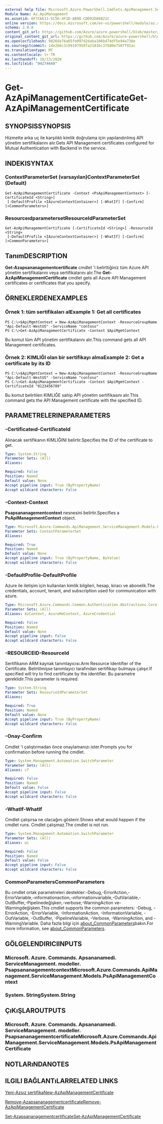```yaml
---
external help file: Microsoft.Azure.PowerShell.Cmdlets.ApiManagement.ServiceManagement.dll-Help.xml
Module Name: Az.ApiManagement
ms.assetid: 6F7C6611-5C56-4F1D-AB98-CDD92D88821C
online version: https://docs.microsoft.com/en-us/powershell/module/az.apimanagement/get-azapimanagementcertificate
schema: 2.0.0
content_git_url: https://github.com/Azure/azure-powershell/blob/master/src/ApiManagement/ApiManagement/help/Get-AzApiManagementCertificate.md
original_content_git_url: https://github.com/Azure/azure-powershell/blob/master/src/ApiManagement/ApiManagement/help/Get-AzApiManagementCertificate.md
ms.openlocfilehash: 9826de76a65fe097d2daba106bd74df5e94a730e
ms.sourcegitcommit: 1de2b6c3c99197958fa2101bc37680e7507f91ac
ms.translationtype: MT
ms.contentlocale: tr-TR
ms.lasthandoff: 10/13/2020
ms.locfileid: "94274648"
---
```

# <span data-ttu-id="39276-101">Get-AzApiManagementCertificate</span><span class="sxs-lookup"><span data-stu-id="39276-101">Get-AzApiManagementCertificate</span></span>

## <span data-ttu-id="39276-102">SYNOPSIS</span><span class="sxs-lookup"><span data-stu-id="39276-102">SYNOPSIS</span></span>
<span data-ttu-id="39276-103">Hizmette arka uç ile karşılıklı kimlik doğrulama için yapılandırılmış API yönetim sertifikalarını alır.</span><span class="sxs-lookup"><span data-stu-id="39276-103">Gets API Management certificates configured for Mutual Authentication with Backend in the service.</span></span>

## <span data-ttu-id="39276-104">INDEKI</span><span class="sxs-lookup"><span data-stu-id="39276-104">SYNTAX</span></span>

### <span data-ttu-id="39276-105">ContextParameterSet (varsayılan)</span><span class="sxs-lookup"><span data-stu-id="39276-105">ContextParameterSet (Default)</span></span>
```
Get-AzApiManagementCertificate -Context <PsApiManagementContext> [-CertificateId <String>]
 [-DefaultProfile <IAzureContextContainer>] [-WhatIf] [-Confirm] [<CommonParameters>]
```

### <span data-ttu-id="39276-106">Resourceıdparameterset</span><span class="sxs-lookup"><span data-stu-id="39276-106">ResourceIdParameterSet</span></span>
```
Get-AzApiManagementCertificate [-CertificateId <String>] -ResourceId <String>
 [-DefaultProfile <IAzureContextContainer>] [-WhatIf] [-Confirm] [<CommonParameters>]
```

## <span data-ttu-id="39276-107">Tanım</span><span class="sxs-lookup"><span data-stu-id="39276-107">DESCRIPTION</span></span>
<span data-ttu-id="39276-108">**Get-Azapsananagementcertificate** cmdlet 'i belirttiğiniz tüm Azure API yönetim sertifikalarını veya sertifikalarını alır.</span><span class="sxs-lookup"><span data-stu-id="39276-108">The **Get-AzApiManagementCertificate** cmdlet gets all Azure API Management certificates or certificates that you specify.</span></span>

## <span data-ttu-id="39276-109">ÖRNEKLERDEN</span><span class="sxs-lookup"><span data-stu-id="39276-109">EXAMPLES</span></span>

### <span data-ttu-id="39276-110">Örnek 1: tüm sertifikaları al</span><span class="sxs-lookup"><span data-stu-id="39276-110">Example 1: Get all certificates</span></span>
```
PS C:\>$ApiMgmtContext = New-AzApiManagementContext -ResourceGroupName "Api-Default-WestUS" -ServiceName "contoso"
PS C:\>Get-AzApiManagementCertificate -Context $ApiMgmtContext
```

<span data-ttu-id="39276-111">Bu komut tüm API yönetim sertifikalarını alır.</span><span class="sxs-lookup"><span data-stu-id="39276-111">This command gets all API Management certificates.</span></span>

### <span data-ttu-id="39276-112">Örnek 2: KIMLIĞI olan bir sertifikayı alma</span><span class="sxs-lookup"><span data-stu-id="39276-112">Example 2: Get a certificate by its ID</span></span>
```
PS C:\>$ApiMgmtContext = New-AzApiManagementContext -ResourceGroupName "Api-Default-WestUS" -ServiceName "contoso"
PS C:\>Get-AzApiManagementCertificate -Context $ApiMgmtContext -CertificateId "0123456789"
```

<span data-ttu-id="39276-113">Bu komut belirtilen KIMLIĞE sahip API yönetim sertifikasını alır.</span><span class="sxs-lookup"><span data-stu-id="39276-113">This command gets the API Management certificate with the specified ID.</span></span>

## <span data-ttu-id="39276-114">PARAMETRELERINE</span><span class="sxs-lookup"><span data-stu-id="39276-114">PARAMETERS</span></span>

### <span data-ttu-id="39276-115">-Certificateıd</span><span class="sxs-lookup"><span data-stu-id="39276-115">-CertificateId</span></span>
<span data-ttu-id="39276-116">Alınacak sertifikanın KIMLIĞINI belirtir.</span><span class="sxs-lookup"><span data-stu-id="39276-116">Specifies the ID of the certificate to get.</span></span>

```yaml
Type: System.String
Parameter Sets: (All)
Aliases:

Required: False
Position: Named
Default value: None
Accept pipeline input: True (ByPropertyName)
Accept wildcard characters: False
```

### <span data-ttu-id="39276-117">-Context</span><span class="sxs-lookup"><span data-stu-id="39276-117">-Context</span></span>
<span data-ttu-id="39276-118">**Psapsananagementcontext** nesnesini belirtir.</span><span class="sxs-lookup"><span data-stu-id="39276-118">Specifies a **PsApiManagementContext** object.</span></span>

```yaml
Type: Microsoft.Azure.Commands.ApiManagement.ServiceManagement.Models.PsApiManagementContext
Parameter Sets: ContextParameterSet
Aliases:

Required: True
Position: Named
Default value: None
Accept pipeline input: True (ByPropertyName, ByValue)
Accept wildcard characters: False
```

### <span data-ttu-id="39276-119">-DefaultProfile</span><span class="sxs-lookup"><span data-stu-id="39276-119">-DefaultProfile</span></span>
<span data-ttu-id="39276-120">Azure ile iletişim için kullanılan kimlik bilgileri, hesap, kiracı ve abonelik.</span><span class="sxs-lookup"><span data-stu-id="39276-120">The credentials, account, tenant, and subscription used for communication with azure.</span></span>

```yaml
Type: Microsoft.Azure.Commands.Common.Authentication.Abstractions.Core.IAzureContextContainer
Parameter Sets: (All)
Aliases: AzContext, AzureRmContext, AzureCredential

Required: False
Position: Named
Default value: None
Accept pipeline input: False
Accept wildcard characters: False
```

### <span data-ttu-id="39276-121">-RESOURCEID</span><span class="sxs-lookup"><span data-stu-id="39276-121">-ResourceId</span></span>
<span data-ttu-id="39276-122">Sertifikanın ARM kaynak tanımlayıcısı.</span><span class="sxs-lookup"><span data-stu-id="39276-122">Arm Resource Identifier of the Certificate.</span></span> <span data-ttu-id="39276-123">Belirtilmişse tanımlayıcı tarafından sertifikayı bulmaya çalışır.</span><span class="sxs-lookup"><span data-stu-id="39276-123">If specified will try to find certificate by the identifier.</span></span> <span data-ttu-id="39276-124">Bu parametre gereklidir.</span><span class="sxs-lookup"><span data-stu-id="39276-124">This parameter is required.</span></span>

```yaml
Type: System.String
Parameter Sets: ResourceIdParameterSet
Aliases:

Required: True
Position: Named
Default value: None
Accept pipeline input: True (ByPropertyName)
Accept wildcard characters: False
```

### <span data-ttu-id="39276-125">-Onay</span><span class="sxs-lookup"><span data-stu-id="39276-125">-Confirm</span></span>
<span data-ttu-id="39276-126">Cmdlet 'i çalıştırmadan önce onaylamanızı ister.</span><span class="sxs-lookup"><span data-stu-id="39276-126">Prompts you for confirmation before running the cmdlet.</span></span>

```yaml
Type: System.Management.Automation.SwitchParameter
Parameter Sets: (All)
Aliases: cf

Required: False
Position: Named
Default value: False
Accept pipeline input: False
Accept wildcard characters: False
```

### <span data-ttu-id="39276-127">-WhatIf</span><span class="sxs-lookup"><span data-stu-id="39276-127">-WhatIf</span></span>
<span data-ttu-id="39276-128">Cmdlet çalışırsa ne olacağını gösterir.</span><span class="sxs-lookup"><span data-stu-id="39276-128">Shows what would happen if the cmdlet runs.</span></span>
<span data-ttu-id="39276-129">Cmdlet çalışmaz.</span><span class="sxs-lookup"><span data-stu-id="39276-129">The cmdlet is not run.</span></span>

```yaml
Type: System.Management.Automation.SwitchParameter
Parameter Sets: (All)
Aliases: wi

Required: False
Position: Named
Default value: False
Accept pipeline input: False
Accept wildcard characters: False
```

### <span data-ttu-id="39276-130">CommonParameters</span><span class="sxs-lookup"><span data-stu-id="39276-130">CommonParameters</span></span>
<span data-ttu-id="39276-131">Bu cmdlet ortak parametreleri destekler:-Debug,-ErrorAction,-ErrorVariable,-ınformationaction,-ınformationvariable,-OutVariable,-OutBuffer,-Pipelinedeğişken,-verbose,-WarningAction ve-Warningdeğişken.</span><span class="sxs-lookup"><span data-stu-id="39276-131">This cmdlet supports the common parameters: -Debug, -ErrorAction, -ErrorVariable, -InformationAction, -InformationVariable, -OutVariable, -OutBuffer, -PipelineVariable, -Verbose, -WarningAction, and -WarningVariable.</span></span> <span data-ttu-id="39276-132">Daha fazla bilgi için [about_CommonParameters](http://go.microsoft.com/fwlink/?LinkID=113216)bakın.</span><span class="sxs-lookup"><span data-stu-id="39276-132">For more information, see [about_CommonParameters](http://go.microsoft.com/fwlink/?LinkID=113216).</span></span>

## <span data-ttu-id="39276-133">GÖLGELENDIRICI</span><span class="sxs-lookup"><span data-stu-id="39276-133">INPUTS</span></span>

### <span data-ttu-id="39276-134">Microsoft. Azure. Commands. Apsananamedi. ServiceManagement. modeller. Psapsananagementcontext</span><span class="sxs-lookup"><span data-stu-id="39276-134">Microsoft.Azure.Commands.ApiManagement.ServiceManagement.Models.PsApiManagementContext</span></span>

### <span data-ttu-id="39276-135">System. String</span><span class="sxs-lookup"><span data-stu-id="39276-135">System.String</span></span>

## <span data-ttu-id="39276-136">ÇıKıŞLAR</span><span class="sxs-lookup"><span data-stu-id="39276-136">OUTPUTS</span></span>

### <span data-ttu-id="39276-137">Microsoft. Azure. Commands. Apsananamedi. ServiceManagement. modeller. Psapsananagementcertificate</span><span class="sxs-lookup"><span data-stu-id="39276-137">Microsoft.Azure.Commands.ApiManagement.ServiceManagement.Models.PsApiManagementCertificate</span></span>

## <span data-ttu-id="39276-138">NOTLARıNDA</span><span class="sxs-lookup"><span data-stu-id="39276-138">NOTES</span></span>

## <span data-ttu-id="39276-139">ILGILI BAĞLANTıLAR</span><span class="sxs-lookup"><span data-stu-id="39276-139">RELATED LINKS</span></span>

[<span data-ttu-id="39276-140">Yeni-Azsız sertifika</span><span class="sxs-lookup"><span data-stu-id="39276-140">New-AzApiManagementCertificate</span></span>](./New-AzApiManagementCertificate.md)

[<span data-ttu-id="39276-141">Remove-Azapsananagementcertificate</span><span class="sxs-lookup"><span data-stu-id="39276-141">Remove-AzApiManagementCertificate</span></span>](./Remove-AzApiManagementCertificate.md)

[<span data-ttu-id="39276-142">Set-Azapsananagementcertificate</span><span class="sxs-lookup"><span data-stu-id="39276-142">Set-AzApiManagementCertificate</span></span>](./Set-AzApiManagementCertificate.md)


